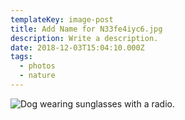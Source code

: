 ```yaml
---
templateKey: image-post
title: Add Name for N33fe4iyc6.jpg
description: Write a description.
date: 2018-12-03T15:04:10.000Z
tags:
  - photos
  - nature
---
```

![Dog wearing sunglasses with a radio.](/img/N33fe4iyc6.jpg)
